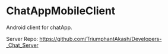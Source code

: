 # ChatAppMobileClient
Android client for chatApp.

Server Repo: https://github.com/TriumphantAkash/Developers-_Chat_Server
